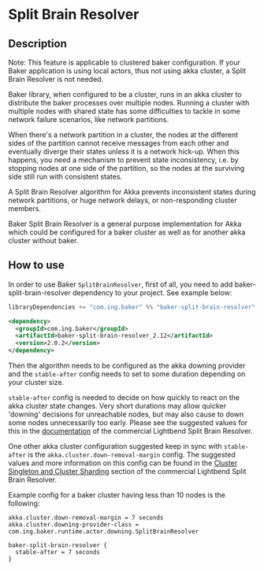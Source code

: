 # Split Brain Resolver

## Description
Note: This feature is applicable to clustered baker configuration. If
your Baker application is using local actors, thus not using akka
cluster, a Split Brain Resolver is not needed.

Baker library, when configured to be a cluster, runs in an akka cluster
to distribute the baker processes over multiple nodes. Running a
cluster with multiple nodes with shared state has some difficulties to
tackle in some network failure scenarios, like network partitions.

When there's a network partition in a cluster, the nodes at the
different sides of the partition cannot receive messages from each
other and eventually diverge their states unless it is a network
hick-up. When this happens, you need a mechanism to prevent state
inconsistency, i.e. by stopping nodes at one side of the partition, so
the nodes at the surviving side still run with consistent states.

A Split Brain Resolver algorithm for Akka prevents inconsistent states
during network partitions, or huge network delays, or non-responding
cluster members.

Baker Split Brain Resolver is a general purpose implementation for Akka
which could be configured for a baker cluster as well as for another
akka cluster without baker.

## How to use

In order to use Baker `SplitBrainResolver`, first of all, you need to add
baker-split-brain-resolver dependency to your project. See example
below:

``` scala tab="Sbt"
libraryDependencies += "com.ing.baker" %% "baker-split-brain-resolver" % "2.0.2"
```

``` xml tab="Maven"
<dependency>
  <groupId>com.ing.baker</groupId>
  <artifactId>baker-split-brain-resolver_2.12</artifactId>
  <version>2.0.2</version>
</dependency>
```

Then the algorithm needs to be configured as the akka downing provider
and the `stable-after` config needs to set to some duration depending
on your cluster size.

`stable-after` config is needed to decide on how quickly to react on
the akka cluster state changes. Very short durations may allow quicker
'downing' decisions for unreachable nodes, but may also cause to down
some nodes unnecessarily too early. Please see the suggested values for
this in the [documentation](https://developer.lightbend.com/docs/akka-commercial-addons/current/split-brain-resolver.html#stable-after)
of the commercial Lightbend Split Brain Resolver.

One other akka cluster configuration suggested keep in sync with
`stable-after` is the `akka.cluster.down-removal-margin` config.
The suggested values and more information on this config can be found
in the [Cluster Singleton and Cluster Sharding](https://developer.lightbend.com/docs/akka-commercial-addons/current/split-brain-resolver.html#cluster-singleton-and-cluster-sharding)
section of the commercial Lightbend Split Brain Resolver.

Example config for a baker cluster having less than 10 nodes is the
following:
```
akka.cluster.down-removal-margin = 7 seconds
akka.cluster.downing-provider-class = com.ing.baker.runtime.actor.downing.SplitBrainResolver

baker-split-brain-resolver {
  stable-after = 7 seconds
}
```

